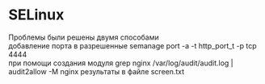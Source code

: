 # SELinux

Проблемы были решены двумя способами  
добавление порта в разрешенные semanage port -a -t http_port_t -p tcp 4444  
при помощи создания модуля grep nginx /var/log/audit/audit.log | audit2allow -M nginx
результаты в файле screen.txt